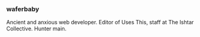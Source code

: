 ### waferbaby

Ancient and anxious web developer. Editor of Uses This, staff at The Ishtar Collective. Hunter main.
